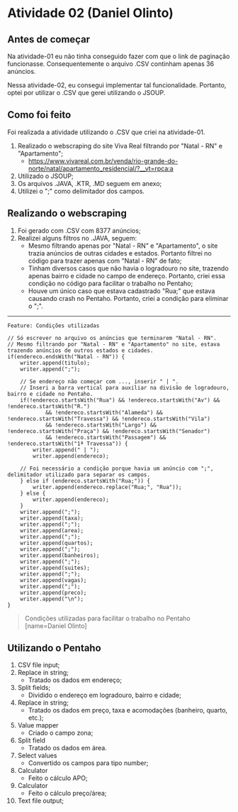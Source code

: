 Atividade 02 (Daniel Olinto)
===

## Antes de começar

Na atividade-01 eu não tinha conseguido fazer com que o link de paginação funcionasse. Consequentemente o arquivo .CSV continham apenas 36 anúncios.

Nessa atividade-02, eu consegui implementar tal funcionalidade. Portanto, optei por utilizar o .CSV que gerei utilizando o JSOUP.

## Como foi feito

Foi realizada a atividade utilizando o .CSV que criei na atividade-01.

1. Realizado o webscraping do site Viva Real filtrando por "Natal - RN" e "Apartamento";
    * https://www.vivareal.com.br/venda/rio-grande-do-norte/natal/apartamento_residencial/?__vt=rpca:a 
2. Utilizado o JSOUP;
3. Os arquivos .JAVA, .KTR, .MD seguem em anexo;
4. Utilizei o ";" como delimitador dos campos.

## Realizando o webscraping

1. Foi gerado com .CSV com 8377 anúncios;
2. Realizei alguns filtros no .JAVA, seguem:
    * Mesmo filtrando apenas por "Natal - RN" e "Apartamento", o site trazia anúncios de outras cidades e estados. Portanto filtrei no código para trazer apenas com "Natal - RN" de fato;
    * Tinham diversos casos que não havia o logradouro no site, trazendo apenas bairro e cidade no campo de endereço. Portanto, criei essa condição no código para facilitar o trabalho no Pentaho;
    * Houve um único caso que estava cadastrado "Rua;" que estava causando crash no Pentaho. Portanto, criei a condição para eliminar o ";".

---

```java=
Feature: Condições utilizadas

// Só escrever no arquivo os anúncios que terminarem "Natal - RN".
// Mesmo filtrando por "Natal - RN" e "Apartamento" no site, estava trazendo anúncios de outros estados e cidades. 
if(endereco.endsWith("Natal - RN")) {
    writer.append(titulo);
    writer.append(";");

    // Se endereço não começar com ..., inserir " | ".
    // Inseri a barra vertical para auxiliar na divisão de logradouro, bairro e cidade no Pentaho.
    if(!endereco.startsWith("Rua") && !endereco.startsWith("Av") && !endereco.startsWith("R.") 
            && !endereco.startsWith("Alameda") && !endereco.startsWith("Travessa") && !endereco.startsWith("Vila")
            && !endereco.startsWith("Largo") && !endereco.startsWith("Praça") && !endereco.startsWith("Senador")
            && !endereco.startsWith("Passagem") && !endereco.startsWith("1ª Travessa")) {
        writer.append(" | ");
        writer.append(endereco);

    // Foi necessário a condição porque havia um anúncio com ";", delimitador utilizado para separar os campos.
    } else if (endereco.startsWith("Rua;")) {
        writer.append(endereco.replace("Rua;", "Rua"));
    } else {
        writer.append(endereco);
    }
    writer.append(";");
    writer.append(taxa);
    writer.append(";");
    writer.append(area);
    writer.append(";");
    writer.append(quartos);
    writer.append(";");
    writer.append(banheiros);
    writer.append(";");
    writer.append(suites);
    writer.append(";");
    writer.append(vagas);
    writer.append(";");
    writer.append(preco);
    writer.append("\n");
}
```
> Condições utilizadas para facilitar o trabalho no Pentaho [name=Daniel Olinto]

## Utilizando o Pentaho

1. CSV file input;
2. Replace in string;
    * Tratado os dados em endereço;
3. Split fields;
    * Dividido o endereço em logradouro, bairro e cidade;
4. Replace in string;
    * Tratado os dados em preço, taxa e acomodações (banheiro, quarto, etc.);
5. Value mapper
    * Criado o campo zona;
6. Split field
    * Tratado os dados em área.
7. Select values
    * Convertido os campos para tipo number;
8. Calculator
    * Feito o cálculo APO;
9. Calculator
    * Feito o cálculo preço/área;
10. Text file output;
